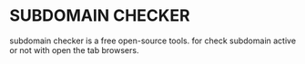 # SUBDOMAIN CHECKER

subdomain checker is a free open-source tools. for check subdomain active or not with open the tab browsers.

